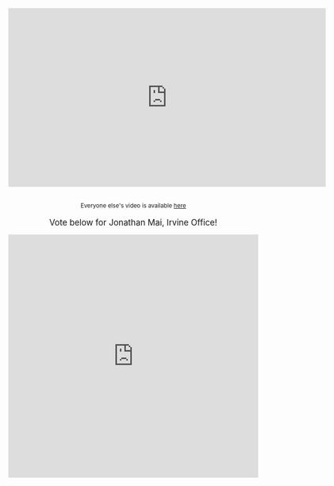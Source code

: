 <HTML>
<Head><title>Vote for Jonathan Mai, Irvine</Title></head>
<body><center>
 <iframe src="https://corelogic.sharepoint.com/sites/CLconnect/irvine/_layouts/15/embed.aspx?UniqueId=c5013856-2d46-4c28-a1d2-c07d5581aca2&embed=%7B%22ust%22%3Atrue%2C%22hv%22%3A%22CopyEmbedCode%22%7D&referrer=StreamWebApp&referrerScenario=EmbedDialog.Create" width="640" height="360" frameborder="0" scrolling="no" allowfullscreen title="Don't Worry Be Happy - JoMai.mp4"></iframe>

<BR><small>Everyone else's video is available <a href="https://corelogic.sharepoint.com/sites/CLconnect/SitePages/2022-Summer-of-Fun.aspx">here</a></small>
<BR><BR>
<big>Vote below for Jonathan Mai, Irvine Office!</big>
<iframe src="https://forms.office.com/pages/responsepage.aspx?id=-pl3KgU3n02nZso3zPr8BkXQY4a73pJOm-Vm0t6iGntUNUlFVzNMWDdOSEhKQjY4QkQyRUZNT0dEQy4u" name="voteframe" allowTransparency="true" scrolling="yes" frameborder="0" height="490" width="100%">
    </iframe>
</body>
</HTML>